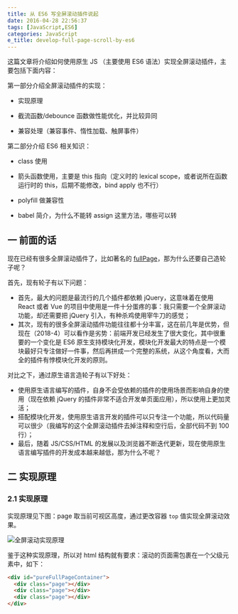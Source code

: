 ```yaml
---
title: 从 ES6 写全屏滚动插件说起
date: 2016-04-28 22:56:37
tags: [JavaScript,ES6]
categories: JavaScript
e_title: develop-full-page-scroll-by-es6
---
```


这篇文章将介绍如何使用原生 JS （主要使用 ES6 语法）实现全屏滚动插件，主要包括下面内容：

第一部分介绍全屏滚动插件的实现：

* 实现原理

* 截流函数/debounce 函数做性能优化，并比较异同

* 兼容处理（兼容事件、惰性加载、触屏事件）

第二部分介绍 ES6 相关知识：

* class 使用

* 箭头函数使用，主要是 this 指向（定义时的 lexical scope，或者说所在函数运行时的 this，后期不能修改，bind apply 也不行）

* polyfill 做兼容性

* babel 简介，为什么不能转 assign 这里方法，哪些可以转

## 一 前面的话

现在已经有很多全屏滚动插件了，比如著名的 [fullPage](https://github.com/alvarotrigo/fullPage.js)，那为什么还要自己造轮子呢？

首先，现有轮子有以下问题：

* 首先，最大的问题是最流行的几个插件都依赖 jQuery，这意味着在使用 React 或者 Vue 的项目中使用是一件十分蛋疼的事：我只需要一个全屏滚动功能，却还需要把 jQuery 引入，有种杀鸡使用宰牛刀的感觉；
* 其次，现有的很多全屏滚动插件功能往往都十分丰富，这在前几年是优势，但现在（2018-4）可以看作是劣势：前端开发已经发生了很大变化，其中很重要的一个变化是 ES6 原生支持模块化开发，模块化开发最大的特点是一个模块最好只专注做好一件事，然后再拼成一个完整的系统，从这个角度看，大而全的插件有悖模块化开发的原则。

对比之下，通过原生语言造轮子有以下好处：

* 使用原生语言编写的插件，自身不会受依赖的插件的使用场景而影响自身的使用（现在依赖 jQuery 的插件非常不适合开发单页面应用），所以使用上更加灵活；
* 搭配模块化开发，使用原生语言开发的插件可以只专注一个功能，所以代码量可以很少（我编写的这个全屏滚动插件去掉注释和空行后，全部代码不到 100 行）；
* 最后，随着 JS/CSS/HTML 的发展以及浏览器不断迭代更新，现在使用原生语言编写插件的开发成本越来越低，那为什么不呢？

## 二 实现原理

### 2.1 实现原理

实现原理见下图：page 取当前可视区高度，通过更改容器 `top` 值实现全屏滚动效果。

![全屏滚动实现原理](http://ol9ge41ud.bkt.clouddn.com/full_page_scroll.png)

鉴于这种实现原理，所以对 html 结构就有要求：滚动的页面需包裹在一个父级元素中，如下：

```html
<div id="pureFullPageContainer">
  <div class="page"></div>
  <div class="page"></div>
  <div class="page"></div>
</div>
```

